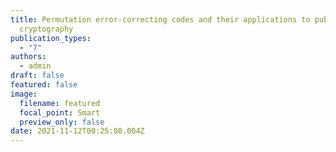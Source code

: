```yaml
---
title: Permutation error-correcting codes and their applications to public-key
  cryptography
publication_types:
  - "7"
authors:
  - admin
draft: false
featured: false
image:
  filename: featured
  focal_point: Smart
  preview_only: false
date: 2021-11-12T00:25:08.004Z
---
```

